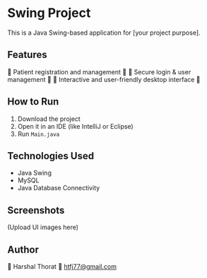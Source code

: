 # Swing Project

This is a Java Swing-based application for [your project purpose].  

## Features
🔸 Patient registration and management 🏥
🔸 Secure login & user management 🔐
🔸 Interactive and user-friendly desktop interface 🎨

## How to Run
1. Download the project  
2. Open it in an IDE (like IntelliJ or Eclipse)  
3. Run `Main.java`  

## Technologies Used
- Java Swing  
- MySQL 
- Java Database Connectivity 

## Screenshots  
(Upload UI images here)  

## Author  
👤 Harshal Thorat 
📧 htfj77@gmail.com  
